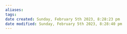 ```yaml
---
aliases: 
tags: 
date created: Sunday, February 5th 2023, 8:28:23 pm
date modified: Sunday, February 5th 2023, 8:28:40 pm
---
```


